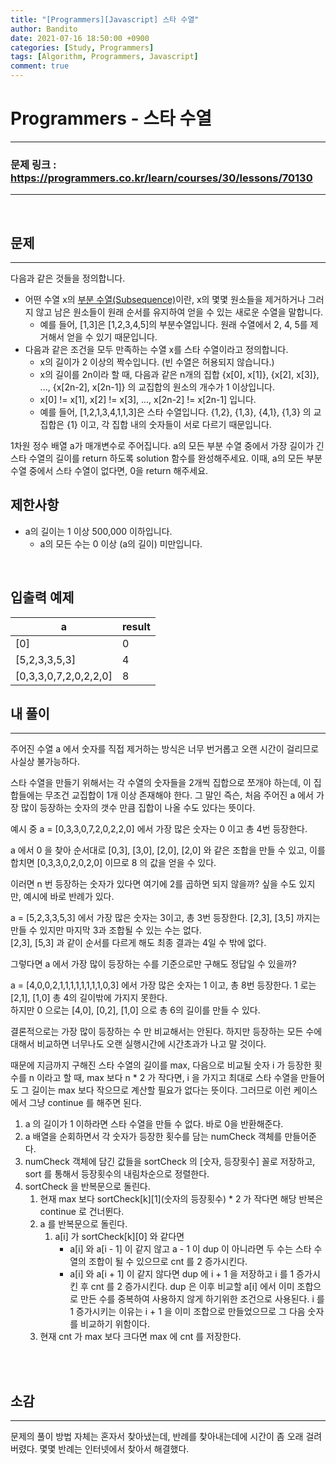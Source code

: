 ```yaml
---
title: "[Programmers][Javascript] 스타 수열"
author: Bandito
date: 2021-07-16 18:50:00 +0900
categories: [Study, Programmers]
tags: [Algorithm, Programmers, Javascript]
comment: true
---
```

 
# Programmers - 스타 수열 

***
### 문제 링크 : <https://programmers.co.kr/learn/courses/30/lessons/70130>

***

<br/>

## 문제
***

다음과 같은 것들을 정의합니다.

+ 어떤 수열 x의 [부분 수열(Subsequence)](https://en.wikipedia.org/wiki/Subsequence)이란, x의 몇몇 원소들을 제거하거나 그러지 않고 남은 원소들이 원래 순서를 유지하여 얻을 수 있는 새로운 수열을 말합니다.
    - 예를 들어, [1,3]은 [1,2,3,4,5]의 부분수열입니다. 원래 수열에서 2, 4, 5를 제거해서 얻을 수 있기 때문입니다.
+ 다음과 같은 조건을 모두 만족하는 수열 x를 스타 수열이라고 정의합니다.
    - x의 길이가 2 이상의 짝수입니다. (빈 수열은 허용되지 않습니다.)
    - x의 길이를 2n이라 할 때, 다음과 같은 n개의 집합 {x[0], x[1]}, {x[2], x[3]}, ..., {x[2n-2], x[2n-1]} 의 교집합의 원소의 개수가 1 이상입니다.
    - x[0] != x[1], x[2] != x[3], ..., x[2n-2] != x[2n-1] 입니다.
    - 예를 들어, [1,2,1,3,4,1,1,3]은 스타 수열입니다. {1,2}, {1,3}, {4,1}, {1,3} 의 교집합은 {1} 이고, 각 집합 내의 숫자들이 서로 다르기 때문입니다.

1차원 정수 배열 a가 매개변수로 주어집니다. a의 모든 부분 수열 중에서 가장 길이가 긴 스타 수열의 길이를 return 하도록 solution 함수를 완성해주세요. 이때, a의 모든 부분 수열 중에서 스타 수열이 없다면, 0을 return 해주세요.


## 제한사항

+ a의 길이는 1 이상 500,000 이하입니다.
    - a의 모든 수는 0 이상 (a의 길이) 미만입니다.

<br/>

## 입출력 예제

|a|result|
|----|----|
|[0]|0|
|[5,2,3,3,5,3]|4|
|[0,3,3,0,7,2,0,2,2,0]|8|



## 내 풀이
***

주어진 수열 a 에서 숫자를 직접 제거하는 방식은 너무 번거롭고 오랜 시간이 걸리므로 사실상 불가능하다.   

스타 수열을 만들기 위해서는 각 수열의 숫자들을 2개씩 집합으로 쪼개야 하는데, 이 집합들에는 무조건 교집합이 1개 이상 존재해야 한다. 그 말인 즉슨, 처음 주어진 a 에서 가장 많이 등장하는 숫자의 갯수 만큼 집합이 나올 수도 있다는 뜻이다.


예시 중 a = [0,3,3,0,7,2,0,2,2,0] 에서 가장 많은 숫자는 0 이고 총 4번 등장한다.  

a 에서 0 을 찾아 순서대로 [0,3], [3,0], [2,0], [2,0] 와 같은 조합을 만들 수 있고, 이를 합치면 [0,3,3,0,2,0,2,0] 이므로 8 의 값을 얻을 수 있다.   

이러면 n 번 등장하는 숫자가 있다면 여기에 2를 곱하면 되지 않을까? 싶을 수도 있지만, 예시에 바로 반례가 있다.

a = [5,2,3,3,5,3] 에서 가장 많은 숫자는 3이고, 총 3번 등장한다.
[2,3], [3,5] 까지는 만들 수 있지만 마지막 3과 조합될 수 있는 수는 없다.    
[2,3], [5,3] 과 같이 순서를 다르게 해도 최종 결과는 4일 수 밖에 없다.   

그렇다면 a 에서 가장 많이 등장하는 수를 기준으로만 구해도 정답일 수 있을까? 


a = [4,0,0,2,1,1,1,1,1,1,1,1,0,3] 에서 가장 많은 숫자는 1 이고, 총 8번 등장한다.
1 로는 [2,1], [1,0] 총 4의 길이밖에 가지지 못한다.    
하지만 0 으로는 [4,0], [0,2], [1,0] 으로 총 6의 길이를 만들 수 있다.

결론적으로는 가장 많이 등장하는 수 만 비교해서는 안된다. 하지만 등장하는 모든 수에 대해서 비교하면 너무나도 오랜 실행시간에 시간초과가 나고 말 것이다.   

때문에 지금까지 구해진 스타 수열의 길이를 max, 다음으로 비교될 숫자 i 가 등장한 횟수를 n 이라고 할 때, max 보다 n * 2 가 작다면, i 을 가지고 최대로 스타 수열을 만들어도 그 길이는 max 보다 작으므로 계산할 필요가 없다는 뜻이다. 그러므로 이런 케이스에서 그냥 continue 를 해주면 된다. 



1. a 의 길이가 1 이하라면 스타 수열을 만들 수 없다. 바로 0을 반환해준다.
2. a 배열을 순회하면서 각 숫자가 등장한 횟수를 담는 numCheck 객체를 만들어준다.
3. numCheck 객체에 담긴 값들을 sortCheck 의 [숫자, 등장횟수] 꼴로 저장하고, sort 를 통해서 등장횟수의 내림차순으로 정렬한다.
4. sortCheck 을 반복문으로 돌린다.
    1. 현재 max 보다 sortCheck[k][1]\(숫자의 등장횟수\) * 2 가 작다면 해당 반복은 continue 로 건너뛴다.
    2. a 를 반복문으로 돌린다.
        1. a[i] 가 sortCheck[k][0] 와 같다면
            + a[i] 와 a[i - 1] 이 같지 않고 a - 1 이 dup 이 아니라면 두 수는 스타 수열의 조합이 될 수 있으므로 cnt 를 2 증가시킨다.
            + a[i] 와 a[i + 1] 이 같지 않다면 dup 에 i + 1 을 저장하고 i 를 1 증가시킨 후 cnt 를 2 증가시킨다.
            dup 은 이후 비교할 a[i] 에서 이미 조합으로 만든 수를 중복하여 사용하지 않게 하기위한 조건으로 사용된다.
            i 를 1 증가시키는 이유는 i + 1 을 이미 조합으로 만들었으므로 그 다음 숫자를 비교하기 위함이다.
    3. 현재 cnt 가 max 보다 크다면 max 에 cnt 를 저장한다.



<br/>

<script src="https://gist.github.com/Suppplier/885622bb90d3d5c5b1913899cb2bfc9d.js"></script>

<br/>


## 소감
***

문제의 풀이 방법 자체는 혼자서 찾아냈는데, 반례를 찾아내는데에 시간이 좀 오래 걸려버렸다. 몇몇 반례는 인터넷에서 찾아서 해결했다. 

